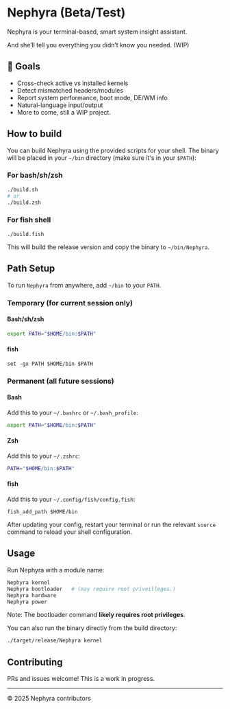 # Nephyra (Beta/Test)

Nephyra is your terminal-based, smart system insight assistant.

And she’ll tell you everything you didn’t know you needed. (WIP)

## 🔧 Goals
- Cross-check active vs installed kernels
- Detect mismatched headers/modules
- Report system performance, boot mode, DE/WM info
- Natural-language input/output
- More to come, still a WIP project.

## How to build

You can build Nephyra using the provided scripts for your shell. The binary will be placed in your `~/bin` directory (make sure it's in your `$PATH`):

### For bash/sh/zsh
```sh
./build.sh
# or
./build.zsh
```

### For fish shell
```fish
./build.fish
```

This will build the release version and copy the binary to `~/bin/Nephyra`.

## Path Setup

To run `Nephyra` from anywhere, add `~/bin` to your `PATH`.

### Temporary (for current session only)

#### Bash/sh/zsh
```sh
export PATH="$HOME/bin:$PATH"
```

#### fish
```fish
set -gx PATH $HOME/bin $PATH
```

### Permanent (all future sessions)

#### Bash
Add this to your `~/.bashrc` or `~/.bash_profile`:
```sh
export PATH="$HOME/bin:$PATH"
```

#### Zsh
Add this to your `~/.zshrc`:
```sh
PATH="$HOME/bin:$PATH"
```

#### fish
Add this to your `~/.config/fish/config.fish`:
```fish
fish_add_path $HOME/bin
```

After updating your config, restart your terminal or run the relevant `source` command to reload your shell configuration.

## Usage


Run Nephyra with a module name:

```sh
Nephyra kernel
Nephyra bootloader   # (may require root priveilleges.)
Nephyra hardware
Nephyra power
```

Note: The bootloader command **likely requires root privileges**.

You can also run the binary directly from the build directory:

```sh
./target/release/Nephyra kernel
```

## Contributing
PRs and issues welcome! This is a work in progress.

---

© 2025 Nephyra contributors
